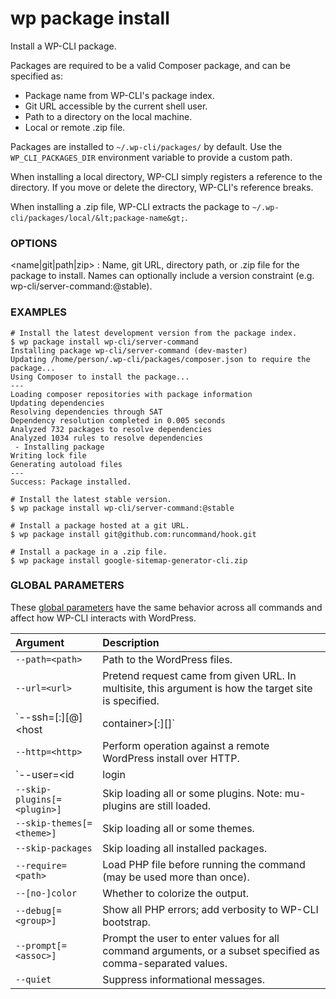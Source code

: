 # wp package install

Install a WP-CLI package.

Packages are required to be a valid Composer package, and can be specified as:

* Package name from WP-CLI's package index.
* Git URL accessible by the current shell user.
* Path to a directory on the local machine.
* Local or remote .zip file.

Packages are installed to `~/.wp-cli/packages/` by default. Use the `WP_CLI_PACKAGES_DIR` environment variable to provide a custom path.

When installing a local directory, WP-CLI simply registers a reference to the directory. If you move or delete the directory, WP-CLI's reference breaks.

When installing a .zip file, WP-CLI extracts the package to `~/.wp-cli/packages/local/&lt;package-name&gt;`.

### OPTIONS

&lt;name|git|path|zip&gt;
: Name, git URL, directory path, or .zip file for the package to install. Names can optionally include a version constraint (e.g. wp-cli/server-command:@stable).

### EXAMPLES

    # Install the latest development version from the package index.
    $ wp package install wp-cli/server-command
    Installing package wp-cli/server-command (dev-master)
    Updating /home/person/.wp-cli/packages/composer.json to require the package...
    Using Composer to install the package...
    ---
    Loading composer repositories with package information
    Updating dependencies
    Resolving dependencies through SAT
    Dependency resolution completed in 0.005 seconds
    Analyzed 732 packages to resolve dependencies
    Analyzed 1034 rules to resolve dependencies
     - Installing package
    Writing lock file
    Generating autoload files
    ---
    Success: Package installed.

    # Install the latest stable version.
    $ wp package install wp-cli/server-command:@stable

    # Install a package hosted at a git URL.
    $ wp package install git@github.com:runcommand/hook.git

    # Install a package in a .zip file.
    $ wp package install google-sitemap-generator-cli.zip

### GLOBAL PARAMETERS

These [global parameters](https://make.wordpress.org/cli/handbook/config/) have the same behavior across all commands and affect how WP-CLI interacts with WordPress.

| **Argument**    | **Description**              |
|:----------------|:-----------------------------|
| `--path=<path>` | Path to the WordPress files. |
| `--url=<url>` | Pretend request came from given URL. In multisite, this argument is how the target site is specified. |
| `--ssh=[<scheme>:][<user>@]<host|container>[:<port>][<path>]` | Perform operation against a remote server over SSH (or a container using scheme of "docker", "docker-compose", "vagrant"). |
| `--http=<http>` | Perform operation against a remote WordPress install over HTTP. |
| `--user=<id|login|email>` | Set the WordPress user. |
| `--skip-plugins[=<plugin>]` | Skip loading all or some plugins. Note: mu-plugins are still loaded. |
| `--skip-themes[=<theme>]` | Skip loading all or some themes. |
| `--skip-packages` | Skip loading all installed packages. |
| `--require=<path>` | Load PHP file before running the command (may be used more than once). |
| `--[no-]color` | Whether to colorize the output. |
| `--debug[=<group>]` | Show all PHP errors; add verbosity to WP-CLI bootstrap. |
| `--prompt[=<assoc>]` | Prompt the user to enter values for all command arguments, or a subset specified as comma-separated values. |
| `--quiet` | Suppress informational messages. |
